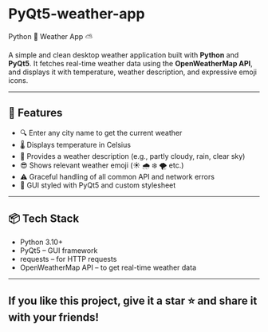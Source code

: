 # PyQt5-weather-app
Python 🐍 Weather App ⛅

A simple and clean desktop weather application built with **Python** and **PyQt5**.
It fetches real-time weather data using the **OpenWeatherMap API**,
and displays it with temperature, weather description, and expressive emoji icons.

---

## 🧩 Features

- 🔍 Enter any city name to get the current weather
- 🌡️ Displays temperature in Celsius
- 📝 Provides a weather description (e.g., partly cloudy, rain, clear sky)
- 😎 Shows relevant weather emoji (☀️ 🌧️ ❄️ 🌪️ etc.)
- ⚠️ Graceful handling of all common API and network errors
- 🎨 GUI styled with PyQt5 and custom stylesheet

---

## 📦 Tech Stack
- Python 3.10+
- PyQt5 – GUI framework
- requests – for HTTP requests
- OpenWeatherMap API – to get real-time weather data

---


## If you like this project, give it a star ⭐️ and share it with your friends!
